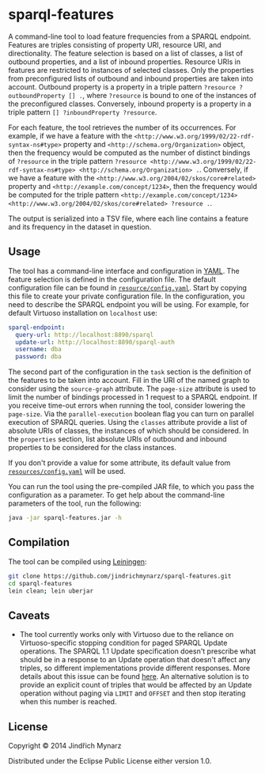 # sparql-features

A command-line tool to load feature frequencies from a SPARQL endpoint. Features are triples consisting of property URI, resource URI, and directionality. The feature selection is based on a list of classes, a list of outbound properties, and a list of inbound properties. Resource URIs in features are restricted to instances of selected classes. Only the properties from preconfigured lists of outbound and inbound properties are taken into account. Outbound property is a property in a triple pattern `?resource ?outboundProperty [] .`, where `?resource` is bound to one of the instances of the preconfigured classes. Conversely, inbound property is a property in a triple pattern `[] ?inboundProperty ?resource`.

For each feature, the tool retrieves the number of its occurrences. For example, if we have a feature with the `<http://www.w3.org/1999/02/22-rdf-syntax-ns#type>` property and `<http://schema.org/Organization>` object, then the frequency would be computed as the number of distinct bindings of `?resource` in the triple pattern `?resource <http://www.w3.org/1999/02/22-rdf-syntax-ns#type> <http://schema.org/Organization> .`. Conversely, if we have a feature with the `<http://www.w3.org/2004/02/skos/core#related>` property and `<http://example.com/concept/1234>`, then the frequency would be computed for the triple pattern `<http://example.com/concept/1234> <http://www.w3.org/2004/02/skos/core#related> ?resource .`. 

The output is serialized into a TSV file, where each line contains a feature and its frequency in the dataset in question.

## Usage

The tool has a command-line interface and configuration in [YAML](http://www.yaml.org/). The feature selection is defined in the configuration file. The default configuration file can be found in [`resource/config.yaml`](https://github.com/jindrichmynarz/sparql-features/blob/master/resources/config.yaml). Start by copying this file to create your private configuration file. In the configuration, you need to describe the SPARQL endpoint you will be using. For example, for default Virtuoso installation on `localhost` use:

```yaml
sparql-endpoint:
  query-url: http://localhost:8890/sparql
  update-url: http://localhost:8890/sparql-auth
  username: dba
  password: dba
```

The second part of the configuration in the `task` section is the definition of the features to be taken into account. Fill in the URI of the named graph to consider using the `source-graph` attribute. The `page-size` attribute is used to limit the number of bindings processed in 1 request to a SPARQL endpoint. If you receive time-out errors when running the tool, consider lowering the `page-size`. Via the `parallel-execution` boolean flag you can turn on parallel execution of SPARQL queries. Using the `classes` attribute provide a list of absolute URIs of classes, the instances of which should be considered. In the `properties` section, list absolute URIs of outbound and inbound properties to be considered for the class instances.

If you don't provide a value for some attribute, its default value from [`resources/config.yaml`](https://github.com/jindrichmynarz/sparql-features/blob/master/resources/config.yaml) will be used.

You can run the tool using the pre-compiled JAR file, to which you pass the configuration as a parameter. To get help about the command-line parameters of the tool, run the following:

```bash
java -jar sparql-features.jar -h
```

## Compilation

The tool can be compiled using [Leiningen](http://leiningen.org/):

```bash
git clone https://github.com/jindrichmynarz/sparql-features.git
cd sparql-features
lein clean; lein uberjar
```

## Caveats

* The tool currently works only with Virtuoso due to the reliance on Virtuoso-specific stopping condition for paged SPARQL Update operations. The SPARQL 1.1 Update specification doesn't prescribe what should be in a response to an Update operation that doesn't affect any triples, so different implementations provide different responses. More details about this issue can be found [here](http://answers.semanticweb.com/questions/29420/stopping-condition-for-paged-sparql-update-operations/29422). An alternative solution is to provide an explicit count of triples that would be affected by an Update operation without paging via `LIMIT` and `OFFSET` and then stop iterating when this number is reached.

## License

Copyright © 2014 Jindřich Mynarz

Distributed under the Eclipse Public License either version 1.0. 
